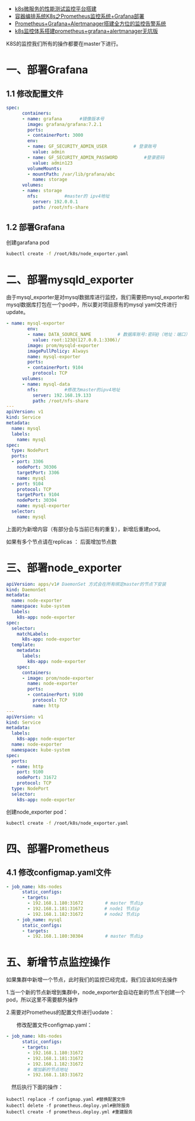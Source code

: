 - [k8s微服务的性能测试监控平台搭建](https://www.cnblogs.com/congyiwei/p/14272703.html)
- [容器编排系统K8s之Prometheus监控系统+Grafana部署](https://www.cnblogs.com/qiuhom-1874/p/14287942.html)
- [Prometheus+Grafana+Alertmanager搭建全方位的监控告警系统](https://www.cnblogs.com/yrxing/p/14431089.html)
- [k8s监控体系搭建prometheus+grafana+alertmanager无坑版](https://blog.51cto.com/luoguoling/2966209)



K8S的监控我们所有的操作都要在master下进行。



# 一、部署Grafana

## 1.1 修改配置文件

```yaml
spec:
      containers:
      - name: grafana　　　　#镜像版本号
        image: grafana/grafana:7.2.1
        ports:
        - containerPort: 3000
        env:
        - name: GF_SECURITY_ADMIN_USER　　　　　　# 登录账号
          value: admin
        - name: GF_SECURITY_ADMIN_PASSWORD　　　　　　#登录密码
          value: admin123
        volumeMounts:
        - mountPath: /var/lib/grafana/abc
          name: storage
      volumes:
      - name: storage
        nfs:　　　　　　#master的 ipv4地址
          server: 192.0.0.1
          path: /root/nfs-share
```

## 1.2 部署Grafana

创建garafana pod

```bash
kubectl create -f /root/k8s/node_exporter.yaml
```



# 二、部署mysqld_exporter

由于mysql_exporter是对mysql数据库进行监控，我们需要把mysql_exporter和mysql数据库打包在一个pod中，所以要对项目原有的mysql yaml文件进行update。

```yaml
- name: mysql-exporter
        env:
        - name: DATA_SOURCE_NAME　　　　　　# 数据库账号:密码@（地址：端口）
          value: root:123@(127.0.0.1:3306)/
        image: prom/mysqld-exporter
        imagePullPolicy: Always
        name: mysql-exporter
        ports:
        - containerPort: 9104
          protocol: TCP
      volumes:
      - name: mysql-data
        nfs:　　　　　　#修改为master的ipv4地址
          server: 192.168.19.133
          path: /root/nfs-share
---
apiVersion: v1
kind: Service
metadata:
  name: mysql
  labels:
    name: mysql
spec:
  type: NodePort
  ports:
  - port: 3306
    nodePort: 30306
    targetPort: 3306
    name: mysql
  - port: 9104
    protocol: TCP
    targetPort: 9104
    nodePort: 30304
    name: mysql-exporter
  selector:
    name: mysql
```

上面的为新增内容（有部分会与当前已有的重复），新增后重建pod。

如果有多个节点请在replicas ： 后面增加节点数



# 三、部署node_exporter

```yaml
apiVersion: apps/v1# DaemonSet 方式会在所有绑定master的节点下安装
kind: DaemonSet
metadata:
  name: node-exporter
  namespace: kube-system
  labels:
    k8s-app: node-exporter
spec:
  selector:
    matchLabels:
      k8s-app: node-exporter
  template:
    metadata:
      labels:
        k8s-app: node-exporter
    spec:
      containers:
      - image: prom/node-exporter
        name: node-exporter
        ports:
        - containerPort: 9100
          protocol: TCP
          name: http
---
apiVersion: v1
kind: Service
metadata:
  labels:
    k8s-app: node-exporter
  name: node-exporter
  namespace: kube-system
spec:
  ports:
  - name: http
    port: 9100
    nodePort: 31672
    protocol: TCP
  type: NodePort
  selector:
    k8s-app: node-exporter
```

创建node_exporter pod：

```bash
kubectl create -f /root/k8s/node_exporter.yaml
```

# 四、部署Prometheus

## 4.1 修改configmap.yaml文件

```yaml
- job_name: k8s-nodes
      static_configs:
      - targets:
        - 192.168.1.180:31672　　　　　# master 节点ip
        - 192.168.1.181:31672        # node1 节点ip
        - 192.168.1.182:31672        # node2 节点ip
    - job_name: mysql
      static_configs:
      - targets:
        - 192.168.1.180:30304　　　　　# master 节点ip
```



# 五、新增节点监控操作

如果集群中新增一个节点，此时我们的监控已经完成，我们应该如何去操作

1.当一个新的节点新增到集群中，node_exporter会自动在新的节点下创建一个pod，所以这里不需要额外操作

2.需要对Prometheus的配置文件进行uodate：

　　修改配置文件configmap.yaml：

```yaml
- job_name: k8s-nodes
      static_configs:
      - targets:
        - 192.168.1.180:31672
        - 192.168.1.181:31672
        - 192.168.1.182:31672
        # 增加新的节点地址
        - 192.168.1.183:31672
```

　然后执行下面的操作：

```
kubectl replace -f configmap.yaml #替换配置文件
kubectl delete -f prometheus.deploy.yml#删除服务
kubectl create -f prometheus.deploy.yml #重建服务
```
